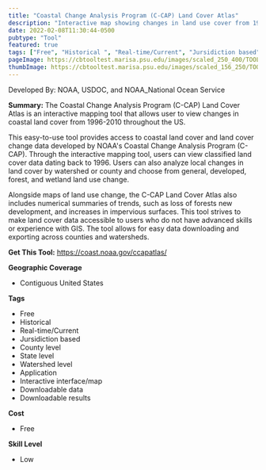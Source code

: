 ```yaml
---
title: "Coastal Change Analysis Program (C-CAP) Land Cover Atlas"
description: "Interactive map showing changes in land use cover from 1996-2010 in coastal regions"
date: 2022-02-08T11:30:44-0500
pubtype: "Tool"
featured: true
tags: ["Free", "Historical ", "Real-time/Current", "Jursidiction based", "County level", "State level", "Watershed level", "Application", "Interactive interface/map", "Downloadable data", "Downloadable results"]
pageImage: https://cbtooltest.marisa.psu.edu/images/scaled_250_400/TOOLID_70.0_ScreenCapture-1.png
thumbImage: https://cbtooltest.marisa.psu.edu/images/scaled_156_250/TOOLID_70.0_ScreenCapture-1.png
---
```

Developed By: NOAA, USDOC, and NOAA_National Ocean Service

**Summary:** The Coastal Change Analysis Program (C-CAP) Land Cover Atlas is an interactive mapping tool that allows user to view changes in coastal land cover from 1996-2010 throughout the US. 

This easy-to-use tool provides access to coastal land cover and land cover change data developed by NOAA's Coastal Change Analysis Program (C-CAP). Through the interactive mapping tool, users can view classified land cover data dating back to 1996. Users can also analyze local changes in land cover by watershed or county and choose from general, developed, forest, and wetland land use change. 

Alongside maps of land use change, the C-CAP Land Cover Atlas also includes numerical summaries of trends, such as loss of forests new development, and increases in impervious surfaces. This tool strives to make land cover data accessible to users who do not have advanced skills or experience with GIS. The tool allows for easy data downloading and exporting across counties and watersheds.


__**Get This Tool:**__ https://coast.noaa.gov/ccapatlas/

__**Geographic Coverage**__
- Contiguous United States

__**Tags**__
-  Free
-  Historical 
-  Real-time/Current
-  Jursidiction based
-  County level
-  State level
-  Watershed level
-  Application
-  Interactive interface/map
-  Downloadable data
-  Downloadable results

__**Cost**__
- Free

__**Skill Level**__
- Low
